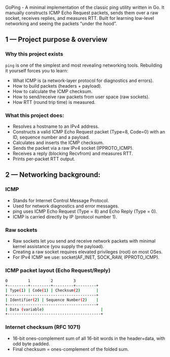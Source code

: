 GoPing - A minimal implementation of the classic ping utility written in Go.
It manually constructs ICMP Echo Request packets, sends them over a raw socket, receives replies, and measures RTT. Built for learning low-level networking and seeing the packets “under the hood”.

## 1 — Project purpose & overview
### Why this project exists
`ping` is one of the simplest and most revealing networking tools. Rebuilding it yourself forces you to learn:
- What ICMP is (a network-layer protocol for diagnostics and errors).
- How to build packets (headers + payload).
- How to calculate the ICMP checksum.
- How to send/receive raw packets from user space (raw sockets).
- How RTT (round trip time) is measured.

### What this project does:
- Resolves a hostname to an IPv4 address.
- Constructs a valid ICMP Echo Request packet (Type=8, Code=0) with an ID, sequence number and a payload.
- Calculates and inserts the ICMP checksum.
- Sends the packet via a raw IPv4 socket (IPPROTO_ICMP).
- Receives a reply (blocking Recvfrom) and measures RTT.
- Prints per-packet RTT output.

## 2 — Networking background:
### ICMP
- Stands for Internet Control Message Protocol.
- Used for network diagnostics and error messages.
- ping uses ICMP Echo Request (Type = 8) and Echo Reply (Type = 0).
- ICMP is carried directly by IP (protocol number 1).

### Raw sockets
- Raw sockets let you send and receive network packets with minimal kernel assistance (you supply the payload).
- Creating a raw socket requires elevated privileges (root) on most OSes.
- For IPv4 ICMP we use: socket(AF_INET, SOCK_RAW, IPPROTO_ICMP).

### ICMP packet layout (Echo Request/Reply)
```sh
0         1         2         3
+---------+---------+---------+---------+
| Type(1) | Code(1) | Checksum(2)       |
+---------------------------------------+
| Identifier(2) | Sequence Number(2)    |
+---------------------------------------+
| Data (variable)                         |
+-----------------------------------------+
```
### Internet checksum (RFC 1071)
- 16-bit ones-complement sum of all 16-bit words in the header+data, with odd byte padded.
- Final checksum = ones-complement of the folded sum.